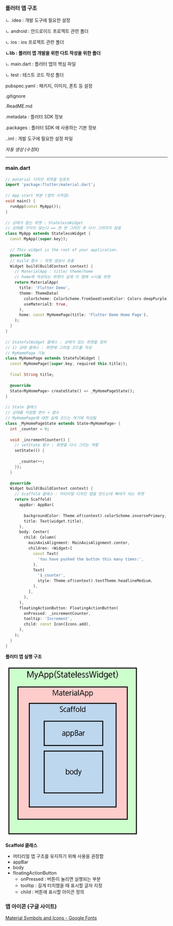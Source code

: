 ### 플러터 앱 구조

ㄴ .idea : 개발 도구에 필요한 설정

ㄴ android : 안드로이드 프로젝트 관련 폴더

ㄴ ios : ios 프로젝트 관련 폴더

**ㄴlib : 플러터 앱 개발을 위한 다트 작성을 위한 폴더**

ㄴ main.dart : 플러터 앱의 핵심 파일

ㄴ test : 테스트 코드 작성 폴더

 pubspec.yaml : 패키지, 이미지, 폰트 등 설정

.gitignore

.ReadME.md

.metadata : 플러터 SDK 정보

.packages : 플러터 SDK 에 사용하는 기본 정보

.<name>.iml : 개발 도구에 필요한 설정 파일

*자동 생성 (수정X)*

---

### main.dart

```dart
// material 디자인 위젯을 임포트
import 'package:flutter/material.dart';

// App start 부분 (앱의 시작점)
void main() {
  runApp(const MyApp());
}

// 상태가 없는 위젯 : StatelessWidget
// 상태를 가지지 않는다 == 한 번 그려진 후 다시 그려지지 않음
class MyApp extends StatelessWidget {
  const MyApp({super.key});

  // This widget is the root of your application.
  @override
  // build 함수 : 위젯 생성시 호출
  Widget build(BuildContext context) {
    // MaterialApp : title/ theme/home
    // home에 작성되는 위젯이 실제 이 앱에 ㅛ시될 위젯
    return MaterialApp(
      title: 'Flutter Demo',
      theme: ThemeData(
        colorScheme: ColorScheme.fromSeed(seedColor: Colors.deepPurple),
        useMaterial3: true,
      ),
      home: const MyHomePage(title: 'Flutter Demo Home Page'),
    );
  }
}

// StatefulWidget 클래스 : 상태가 있는 위젯을 정의
// 1) 상태 클래스 : 화면에 그려질 코드를 작성
// MyHomePage 기능
class MyHomePage extends StatefulWidget {
  const MyHomePage({super.key, required this.title});

  final String title;

  @override
  State<MyHomePage> createState() => _MyHomePageState();
}

// State 클래스
// 상태를 저장할 변수 + 함수
// MyHomePage에 대한 실제 코드는 여기에 작성됨
class _MyHomePageState extends State<MyHomePage> {
  int _counter = 0;

  void _incrementCounter() {
    // setState 함수 : 화면을 다시 그리는 역할
    setState(() {

      _counter++;
    });
  }

  @override
  Widget build(BuildContext context) {
    // Scaffold 클래스 : 머티리얼 디자인 앱을 만드는데 뼈대가 되는 위젯
    return Scaffold(
      appBar: AppBar(

        backgroundColor: Theme.of(context).colorScheme.inversePrimary,
        title: Text(widget.title),
      ),
      body: Center(
        child: Column(
          mainAxisAlignment: MainAxisAlignment.center,
          children: <Widget>[
            const Text(
              'You have pushed the button this many times:',
            ),
            Text(
              '$_counter',
              style: Theme.of(context).textTheme.headlineMedium,
            ),
          ],
        ),
      ),
      floatingActionButton: FloatingActionButton(
        onPressed: _incrementCounter,
        tooltip: 'Increment',
        child: const Icon(Icons.add),
      ),
    );
  }
}

```

**플러터 앱 실행 구조**

![alt text](image-3.png)

**Scaffold 클래스**

- 머티리얼 앱 구조를 유지하기 위해 사용을 권장함
- appBar
- body
- floatingActionButton
    - onPressed : 버튼이 눌리면 실행되는 부분
    - tooltip : 길게 터치했을 때 표시할 글자 지정
    - child : 버튼에 표시할 아이콘 정의

### 앱 아이콘 (구글 사이트)

[Material Symbols and Icons - Google Fonts](https://fonts.google.com/icons)